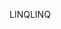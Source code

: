 <span data-ttu-id="c83b9-101">LINQ</span><span class="sxs-lookup"><span data-stu-id="c83b9-101">LINQ</span></span>